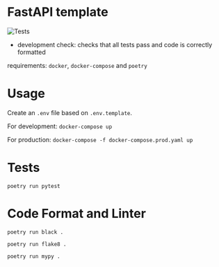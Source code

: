 # FastAPI template

![Tests](https://github.com/LuchoLorenzo1/fastapi_template/actions/workflows/tests.yaml/badge.svg)

* development check: checks that all tests pass and code is correctly formatted

requirements: `docker`, `docker-compose` and `poetry`

# Usage

Create an `.env` file based on `.env.template`.

For development: `docker-compose up`

For production: `docker-compose -f docker-compose.prod.yaml up`

# Tests

`poetry run pytest`

# Code Format and Linter

`poetry run black .`

`poetry run flake8 .`

`poetry run mypy .`
